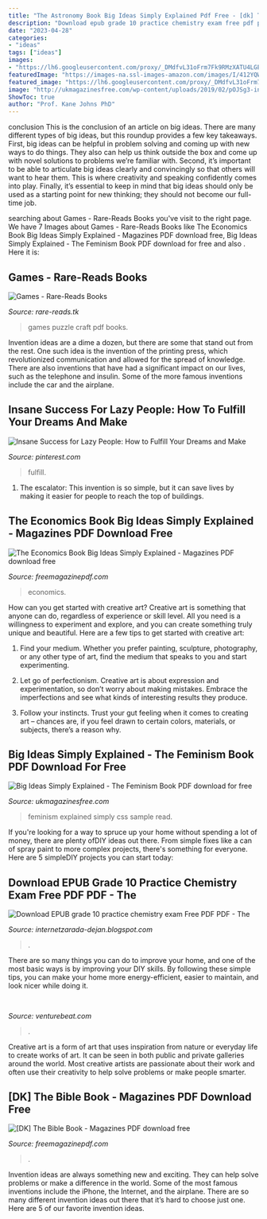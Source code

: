 ```yaml
---
title: "The Astronomy Book Big Ideas Simply Explained Pdf Free - [dk] The Bible Book"
description: "Download epub grade 10 practice chemistry exam free pdf pdf"
date: "2023-04-28"
categories:
- "ideas"
tags: ["ideas"]
images:
- "https://lh6.googleusercontent.com/proxy/_DMdfvL31oFrm7Fk9RMzXATU4LGEaNRhRPx86DiMT6qVS8S52O1nBwJi_Y_C3nSr8QXB7eQQCWIZc8729Hkpn1LveV3TFzT363sblgo0DN3gnx4nVoQ=w1200-h630-p-k-no-nu"
featuredImage: "https://images-na.ssl-images-amazon.com/images/I/412YQW8W8XL._SX290_BO1,204,203,200_.jpg"
featured_image: "https://lh6.googleusercontent.com/proxy/_DMdfvL31oFrm7Fk9RMzXATU4LGEaNRhRPx86DiMT6qVS8S52O1nBwJi_Y_C3nSr8QXB7eQQCWIZc8729Hkpn1LveV3TFzT363sblgo0DN3gnx4nVoQ=w1200-h630-p-k-no-nu"
image: "http://ukmagazinesfree.com/wp-content/uploads/2019/02/pOJSg3-inWk.jpg"
ShowToc: true
author: "Prof. Kane Johns PhD"
---
```



conclusion
This is the conclusion of an article on big ideas. 
There are many different types of big ideas, but this roundup provides a few key takeaways. First, big ideas can be helpful in problem solving and coming up with new ways to do things. They also can help us think outside the box and come up with novel solutions to problems we’re familiar with. 
 Second, it’s important to be able to articulate big ideas clearly and convincingly so that others will want to hear them. This is where creativity and speaking confidently comes into play. Finally, it’s essential to keep in mind that big ideas should only be used as a starting point for new thinking; they should not become our full-time job.

	

		
searching about Games - Rare-Reads Books you've visit to the right page. We have 7 Images about Games - Rare-Reads Books like The Economics Book Big Ideas Simply Explained - Magazines PDF download free, Big Ideas Simply Explained - The Feminism Book PDF download for free and also . Here it is:
		
    
## Games - Rare-Reads Books

<img loading=lazy src="https://images-na.ssl-images-amazon.com/images/I/412YQW8W8XL._SX290_BO1,204,203,200_.jpg" onerror="this.onerror=null;this.src='https://tse1.mm.bing.net/th?id=OIP.CiIC3Wa4KTxU5_CXOtJq6QAAAA&amp;pid=15.1';" alt="Games - Rare-Reads Books">

_Source: rare-reads.tk_

>games puzzle craft pdf books. 

	

Invention ideas are a dime a dozen, but there are some that stand out from the rest. One such idea is the invention of the printing press, which revolutionized communication and allowed for the spread of knowledge. There are also inventions that have had a significant impact on our lives, such as the telephone and insulin. Some of the more famous inventions include the car and the airplane.

    
## Insane Success For Lazy People: How To Fulfill Your Dreams And Make

<img loading=lazy src="https://i.pinimg.com/originals/d8/a3/9a/d8a39a26c8ef95145710bba047560c74.jpg" onerror="this.onerror=null;this.src='https://tse3.mm.bing.net/th?id=OIP.UxNlglvO_BBUKnOS23uDEAAAAA&amp;pid=15.1';" alt="Insane Success for Lazy People: How to Fulfill Your Dreams and Make">

_Source: pinterest.com_

>fulfill. 

	

1. The escalator: This invention is so simple, but it can save lives by making it easier for people to reach the top of buildings.

    
## The Economics Book Big Ideas Simply Explained - Magazines PDF Download Free

<img loading=lazy src="https://freemagazinepdf.com/wp-content/uploads/2020/06/I0UHk_2ciYw.jpg" onerror="this.onerror=null;this.src='https://tse2.mm.bing.net/th?id=OIP.0g8iuSrJqaP0dT5kfCVlJgHaKb&amp;pid=15.1';" alt="The Economics Book Big Ideas Simply Explained - Magazines PDF download free">

_Source: freemagazinepdf.com_

>economics. 

	

How can you get started with creative art?
Creative art is something that anyone can do, regardless of experience or skill level. All you need is a willingness to experiment and explore, and you can create something truly unique and beautiful. Here are a few tips to get started with creative art:
1. Find your medium. Whether you prefer painting, sculpture, photography, or any other type of art, find the medium that speaks to you and start experimenting.

2. Let go of perfectionism. Creative art is about expression and experimentation, so don’t worry about making mistakes. Embrace the imperfections and see what kinds of interesting results they produce.

3. Follow your instincts. Trust your gut feeling when it comes to creating art – chances are, if you feel drawn to certain colors, materials, or subjects, there’s a reason why.

    
## Big Ideas Simply Explained - The Feminism Book PDF Download For Free

<img loading=lazy src="http://ukmagazinesfree.com/wp-content/uploads/2019/02/pOJSg3-inWk.jpg" onerror="this.onerror=null;this.src='https://tse4.mm.bing.net/th?id=OIP.yDxTKa4lNhUGcBTKo716YgHaIz&amp;pid=15.1';" alt="Big Ideas Simply Explained - The Feminism Book PDF download for free">

_Source: ukmagazinesfree.com_

>feminism explained simply css sample read. 

	

If you're looking for a way to spruce up your home without spending a lot of money, there are plenty ofDIY ideas out there. From simple fixes like a can of spray paint to more complex projects, there's something for everyone. Here are 5 simpleDIY projects you can start today:

    
## Download EPUB Grade 10 Practice Chemistry Exam Free PDF PDF - The

<img loading=lazy src="https://lh6.googleusercontent.com/proxy/_DMdfvL31oFrm7Fk9RMzXATU4LGEaNRhRPx86DiMT6qVS8S52O1nBwJi_Y_C3nSr8QXB7eQQCWIZc8729Hkpn1LveV3TFzT363sblgo0DN3gnx4nVoQ=w1200-h630-p-k-no-nu" onerror="this.onerror=null;this.src='https://tse4.mm.bing.net/th?id=OIP.wU2s7SatHLbrAdVB1oQEswAAAA&amp;pid=15.1';" alt="Download EPUB grade 10 practice chemistry exam Free PDF PDF - The">

_Source: internetzarada-dejan.blogspot.com_

>. 

	

There are so many things you can do to improve your home, and one of the most basic ways is by improving your DIY skills. By following these simple tips, you can make your home more energy-efficient, easier to maintain, and look nicer while doing it.

    
## 

<img loading=lazy src="https://venturebeat.com/wp-content/uploads/2019/06/shopify-3d-models.jpg" onerror="this.onerror=null;this.src='https://tse1.mm.bing.net/th?id=OIP.TT16MF0Uq6X0jOCyCSpPPwHaEo&amp;pid=15.1';" alt="">

_Source: venturebeat.com_

>. 

	

Creative art is a form of art that uses inspiration from nature or everyday life to create works of art. It can be seen in both public and private galleries around the world. Most creative artists are passionate about their work and often use their creativity to help solve problems or make people smarter.

    
## [DK] The Bible Book - Magazines PDF Download Free

<img loading=lazy src="https://freemagazinepdf.com/wp-content/uploads/2020/06/cfbbaxk1x8U.jpg" onerror="this.onerror=null;this.src='https://tse2.mm.bing.net/th?id=OIP._u-q0aORAKMjt6wIFdSDxQHaKX&amp;pid=15.1';" alt="[DK] The Bible Book - Magazines PDF download free">

_Source: freemagazinepdf.com_

>. 

	

Invention ideas are always something new and exciting. They can help solve problems or make a difference in the world. Some of the most famous inventions include the iPhone, the Internet, and the airplane. There are so many different invention ideas out there that it’s hard to choose just one. Here are 5 of our favorite invention ideas.

